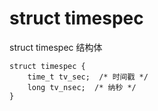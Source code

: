 struct timespec
===

struct timespec 结构体

```
struct timespec {
    time_t tv_sec;  /* 时间戳 */
    long tv_nsec;  /* 纳秒 */
}
```
